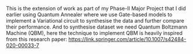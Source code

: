 This is the extension of work as part of my Phase-II Major Project that I did earlier using Quantum Annealer where we use Gate-based models to implement a Variational circuit to synthesise the data and further compare their performance.
And to synthesise dataset we need Quantum Boltzmann Machine (QBM), here the technique to implement QBM is heavily inspired from this research paper: https://link.springer.com/article/10.1007/s42484-020-00033-7
